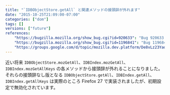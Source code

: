 ```yaml
---
title: "`IDBObjectStore.getAll` と関連メソッドの接頭辞が外れます"
date: "2015-10-25T21:09:00-07:00"
categories: ["dom"]
tags: []
versions: ["future"]
references:
    "https://bugzilla.mozilla.org/show_bug.cgi?id=920633": "Bug 920633 - Add getAllKeys to IDBObjectStore"
    "https://bugzilla.mozilla.org/show_bug.cgi?id=1196841": "Bug 1196841 - Add EnforceRange to getAll/getAllKeys to match the spec, and expose them unconditionally"
    "https://groups.google.com/d/topic/mozilla.dev.platform/De8vLz23Yao/discussion": "Intent to ship: IDB getAll/getAllKeys/openKeyCursor"
---
```

近い将来 `IDBObjectStore.mozGetAll`、`IDBIndex.mozGetAll`、`IDBIndex.mozGetAllKeys` の各メソッドから接頭辞が外れることになりました。それらの接頭辞なし版となる `IDBObjectStore.getAll`、`IDBIndex.getAll`、`IDBIndex.getAllKeys` は実際のところ Firefox 27 で実装されましたが、初期設定で無効化されています。
